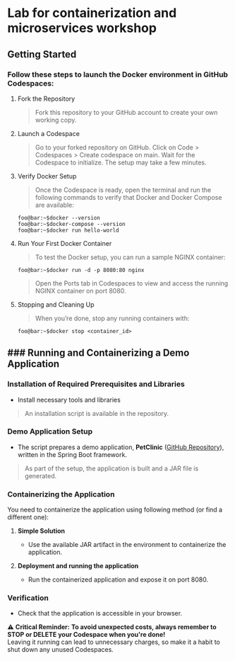 # Lab for containerization and microservices workshop

## Getting Started 
### Follow these steps to launch the Docker environment in GitHub Codespaces:

1.  Fork the Repository 
	> 	Fork this repository to your GitHub account to create your own working copy.
    
2.  Launch a Codespace 
	> Go to your forked repository on GitHub. 
	> Click on Code > Codespaces > Create codespace on main. 
	> Wait for the Codespace to initialize. The setup may take a few minutes.
    
3.  Verify Docker Setup 
	> Once the Codespace is ready, open the terminal and run the following commands to verify that Docker and Docker Compose are available:
	```
	foo@bar:~$docker --version
	foo@bar:~$docker-compose --version
	foo@bar:~$docker run hello-world
	```
4. Run Your First Docker Container 
	> To test the Docker setup, you can run a sample NGINX container:
	```
	foo@bar:~$docker run -d -p 8080:80 nginx
	```
	>Open the Ports tab in Codespaces to view and access the running NGINX container on port 8080.

5.  Stopping and Cleaning Up 
	> When you’re done, stop any running containers with:
	```
	foo@bar:~$docker stop <container_id>
	```

## ### Running and Containerizing a Demo Application
### Installation of Required Prerequisites and Libraries

-   Install necessary tools and libraries
> An installation script is available in the repository.

### Demo Application Setup

-   The script prepares a demo application, **PetClinic** ([GitHub Repository](https://github.com/spring-projects/spring-petclinic.git)), written in the Spring Boot framework.
> As part of the setup, the application is built and a JAR file is generated.

### Containerizing the Application

You need to containerize the application using following method (or find a different one):

1.  **Simple Solution**
    
    -   Use the available JAR artifact in the environment to containerize the application.

2.  **Deployment and running the application**
    
    -   Run the containerized application and expose it on port 8080.

### Verification

-   Check that the application is accessible in your browser.
	
⚠️ **Critical Reminder:** **To avoid unexpected costs, always remember to STOP or DELETE your Codespace when you're done!**  
Leaving it running can lead to unnecessary charges, so make it a habit to shut down any unused Codespaces.